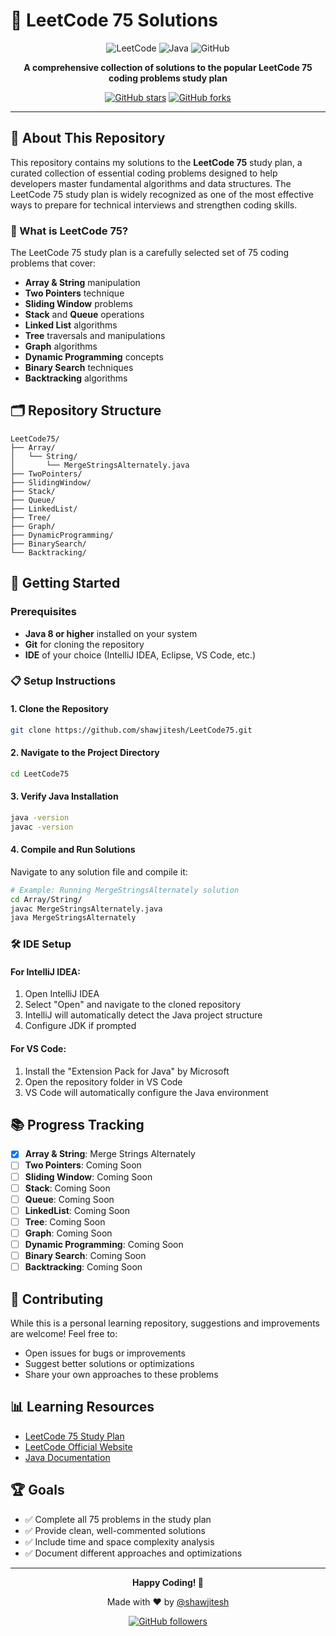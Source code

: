 # 🚀 LeetCode 75 Solutions

<div align="center">

![LeetCode](https://img.shields.io/badge/LeetCode-000000?style=for-the-badge&logo=LeetCode&logoColor=#d16c06)
![Java](https://img.shields.io/badge/Java-ED8B00?style=for-the-badge&logo=openjdk&logoColor=white)
![GitHub](https://img.shields.io/badge/GitHub-100000?style=for-the-badge&logo=github&logoColor=white)

**A comprehensive collection of solutions to the popular LeetCode 75 coding problems study plan**

[![GitHub stars](https://img.shields.io/github/stars/shawjitesh/LeetCode75?style=social)](https://github.com/shawjitesh/LeetCode75)
[![GitHub forks](https://img.shields.io/github/forks/shawjitesh/LeetCode75?style=social)](https://github.com/shawjitesh/LeetCode75)

</div>

---

## 📖 About This Repository

This repository contains my solutions to the **LeetCode 75** study plan, a curated collection of essential coding problems designed to help developers master fundamental algorithms and data structures. The LeetCode 75 study plan is widely recognized as one of the most effective ways to prepare for technical interviews and strengthen coding skills.

### 🎯 What is LeetCode 75?

The LeetCode 75 study plan is a carefully selected set of 75 coding problems that cover:
- **Array & String** manipulation
- **Two Pointers** technique
- **Sliding Window** problems
- **Stack** and **Queue** operations
- **Linked List** algorithms
- **Tree** traversals and manipulations
- **Graph** algorithms
- **Dynamic Programming** concepts
- **Binary Search** techniques
- **Backtracking** algorithms

## 🗂️ Repository Structure

```
LeetCode75/
├── Array/
│   └── String/
│       └── MergeStringsAlternately.java
├── TwoPointers/
├── SlidingWindow/
├── Stack/
├── Queue/
├── LinkedList/
├── Tree/
├── Graph/
├── DynamicProgramming/
├── BinarySearch/
└── Backtracking/
```

## 🚀 Getting Started

### Prerequisites

- **Java 8 or higher** installed on your system
- **Git** for cloning the repository
- **IDE** of your choice (IntelliJ IDEA, Eclipse, VS Code, etc.)

### 📋 Setup Instructions

#### 1. Clone the Repository

```bash
git clone https://github.com/shawjitesh/LeetCode75.git
```

#### 2. Navigate to the Project Directory

```bash
cd LeetCode75
```

#### 3. Verify Java Installation

```bash
java -version
javac -version
```

#### 4. Compile and Run Solutions

Navigate to any solution file and compile it:

```bash
# Example: Running MergeStringsAlternately solution
cd Array/String/
javac MergeStringsAlternately.java
java MergeStringsAlternately
```

### 🛠️ IDE Setup

#### For IntelliJ IDEA:
1. Open IntelliJ IDEA
2. Select "Open" and navigate to the cloned repository
3. IntelliJ will automatically detect the Java project structure
4. Configure JDK if prompted

#### For VS Code:
1. Install the "Extension Pack for Java" by Microsoft
2. Open the repository folder in VS Code
3. VS Code will automatically configure the Java environment

## 📚 Progress Tracking

- [x] **Array & String**: Merge Strings Alternately
- [ ] **Two Pointers**: Coming Soon
- [ ] **Sliding Window**: Coming Soon
- [ ] **Stack**: Coming Soon
- [ ] **Queue**: Coming Soon
- [ ] **LinkedList**: Coming Soon
- [ ] **Tree**: Coming Soon
- [ ] **Graph**: Coming Soon
- [ ] **Dynamic Programming**: Coming Soon
- [ ] **Binary Search**: Coming Soon
- [ ] **Backtracking**: Coming Soon

## 🤝 Contributing

While this is a personal learning repository, suggestions and improvements are welcome! Feel free to:

- Open issues for bugs or improvements
- Suggest better solutions or optimizations
- Share your own approaches to these problems

## 📊 Learning Resources

- [LeetCode 75 Study Plan](https://leetcode.com/studyplan/leetcode-75/)
- [LeetCode Official Website](https://leetcode.com/)
- [Java Documentation](https://docs.oracle.com/en/java/)

## 🏆 Goals

- ✅ Complete all 75 problems in the study plan
- ✅ Provide clean, well-commented solutions
- ✅ Include time and space complexity analysis
- ✅ Document different approaches and optimizations

---

<div align="center">

**Happy Coding! 🎉**

Made with ❤️ by [@shawjitesh](https://github.com/shawjitesh)

[![GitHub followers](https://img.shields.io/github/followers/shawjitesh?style=social)](https://github.com/shawjitesh)

</div>
